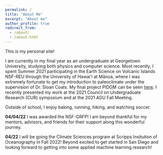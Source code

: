 ```yaml
---
permalink: /
title: "About Me"
excerpt: "About me"
author_profile: true
redirect_from: 
  - /about/
  - /about.html
---
```


This is my personal site!

I am currently in my final year as an undergraduate at Georgetown University, studying both physics and computer science. Most recently, I spent Summer 2021 participating in the Earth Science on Volcanic Islands NSF-REU through the University of Hawai'i at Mānoa, where I was extremely fortunate to get my introduction to paleoclimate under the supervision of Dr. Sloan Coats. My final project PIDGM can be seen [here](https://pidgm.github.io/index.html). I recently presented my work at the 2021 Council on Undergraduate Research (CUR) symposium and at the 2021 AGU Fall Meeting.

Outside of school, I enjoy baking, running, hiking, and watching soccer. 

**04/04/22** I was awarded the NSF-GRFP! I am beyond thankful for my mentors, advisors, and friends for their support along this wonderful journey.

**04/22** I will be going the Climate Sciences program at Scripps Insitution of Oceanography in Fall 2022! Beyond excited to get started in San Diego and looking forward to getting into some applied machine learning research!
